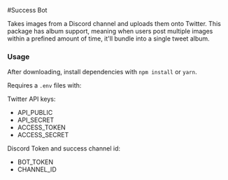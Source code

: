 #Success Bot

Takes images from a Discord channel and uploads them onto Twitter. This package has album support, meaning when users post multiple images within a prefined amount of time, it'll bundle into a single tweet album.

### Usage

After downloading, install dependencies with `npm install` or `yarn`.

Requires a `.env` files with:

Twitter API keys:
* API_PUBLIC
* API_SECRET
* ACCESS_TOKEN
* ACCESS_SECRET

Discord Token and success channel id:

* BOT_TOKEN
* CHANNEL_ID
